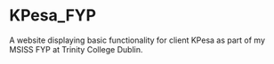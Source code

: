 # KPesa_FYP
A website displaying basic functionality for client KPesa as part of my MSISS FYP at Trinity College Dublin.

